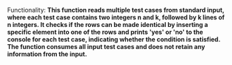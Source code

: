Functionality: **This function reads multiple test cases from standard input, where each test case contains two integers n and k, followed by k lines of n integers. It checks if the rows can be made identical by inserting a specific element into one of the rows and prints 'yes' or 'no' to the console for each test case, indicating whether the condition is satisfied. The function consumes all input test cases and does not retain any information from the input.**